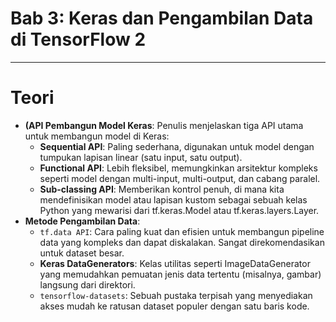 # Bab 3: Keras dan Pengambilan Data di TensorFlow 2
---
# Teori
- **(API Pembangun Model Keras**: Penulis menjelaskan tiga API utama untuk membangun model di Keras:
  - **Sequential API**: Paling sederhana, digunakan untuk model dengan tumpukan lapisan linear (satu input, satu output).
  - **Functional API**: Lebih fleksibel, memungkinkan arsitektur kompleks seperti model dengan multi-input, multi-output, dan cabang paralel.
  - **Sub-classing API**: Memberikan kontrol penuh, di mana kita mendefinisikan model atau lapisan kustom sebagai sebuah kelas Python yang mewarisi dari tf.keras.Model atau tf.keras.layers.Layer.
- **Metode Pengambilan Data**:
  - `tf.data API`: Cara paling kuat dan efisien untuk membangun pipeline data yang kompleks dan dapat diskalakan. Sangat direkomendasikan untuk dataset besar.
  - **Keras DataGenerators**: Kelas utilitas seperti ImageDataGenerator yang memudahkan pemuatan jenis data tertentu (misalnya, gambar) langsung dari direktori.
  - `tensorflow-datasets`: Sebuah pustaka terpisah yang menyediakan akses mudah ke ratusan dataset populer dengan satu baris kode.
